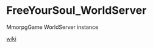 # FreeYourSoul_WorldServer
MmorpgGame  WorldServer instance

[wiki](https://github.com/FreeYourSoul/FreeYourSoul_Server/wiki/FySGateway)
